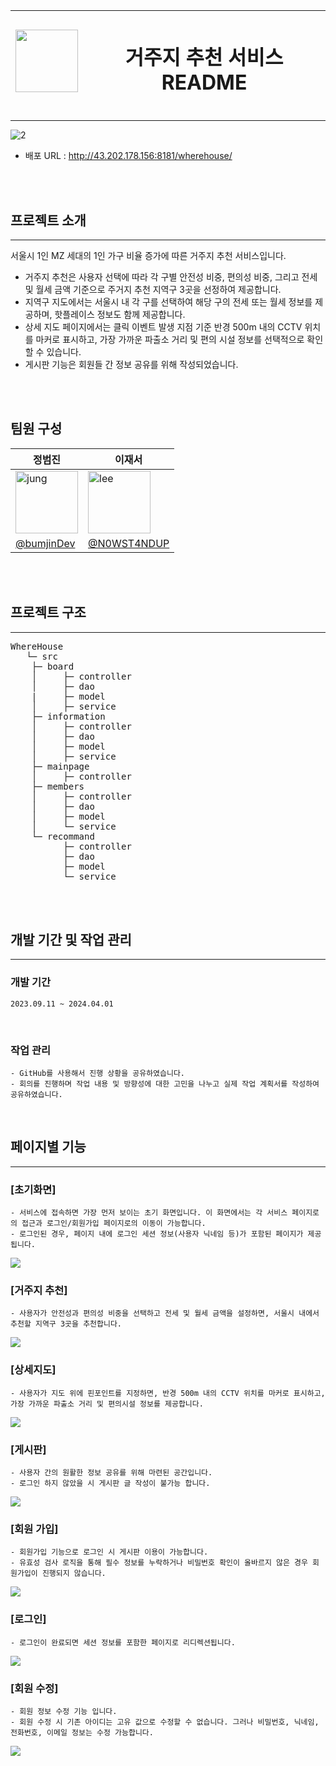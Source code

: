 <img src="https://github.com/user-attachments/assets/f521acdb-4507-4aee-8abd-ac88f80318bb" width="100" height="100"/>| <h1>거주지 추천 서비스 README</h1>|
---| ---|

---

![2](https://github.com/user-attachments/assets/84dc3382-ae6f-4856-a8f0-2a21242319d3)

+ 배포 URL : http://43.202.178.156:8181/wherehouse/

<br><br>

## 프로젝트 소개
---
서울시 1인 MZ 세대의 1인 가구 비율 증가에 따른 거주지 추천 서비스입니다.
+ 거주지 추천은 사용자 선택에 따라 각 구별 안전성 비중, 편의성 비중, 그리고 전세 및 월세 금액 기준으로 주거지 추천 지역구 3곳을 선정하여 제공합니다.
+ 지역구 지도에서는 서울시 내 각 구를 선택하여 해당 구의 전세 또는 월세 정보를 제공하며, 핫플레이스 정보도 함께 제공합니다.
+ 상세 지도 페이지에서는 클릭 이벤트 발생 지점 기준 반경 500m 내의 CCTV 위치를 마커로 표시하고, 가장 가까운 파출소 거리 및 편의 시설 정보를 선택적으로 확인할 수 있습니다.
+ 게시판 기능은 회원들 간 정보 공유를 위해 작성되었습니다.

<br><br>



## 팀원 구성

| 정범진 | 이재서 |
| --- | --- |
| <img src="https://github.com/user-attachments/assets/946612ee-7f7f-41ce-8d8c-85b578f18d2d" width="100" height="100" alt="jung"/> | <img src="https://github.com/user-attachments/assets/8b4a2dd0-166a-4e04-93eb-38482a2828fe" width="100" height="100" alt="lee"/> |
| [@bumjinDev](https://github.com/bumjinDev/wherehouse) | [@N0WST4NDUP](https://github.com/N0WST4NDUP) |

<br><br>

## 프로젝트 구조
---
<pre>
WhereHouse
   └─ src
 	├─ board
	│     ├─ controller
	│     ├─ dao
	|     ├─ model
	│     ├─ service
 	├─ information
	│     ├─ controller
	│     ├─ dao
	│     ├─ model
 	│     ├─ service
 	├─ mainpage
 	│     ├─ controller
 	├─ members
 	│     ├─ controller
 	│     ├─ dao
 	│     ├─ model
 	│     └─ service
 	└─ recommand
	      ├─ controller
	      ├─ dao
	      ├─ model
	      └─ service
</pre>
<br><br>

## 개발 기간 및 작업 관리
---
### 개발 기간
	2023.09.11 ~ 2024.04.01
<br>

### 작업 관리
	- GitHub를 사용해서 진행 상황을 공유하였습니다.
	- 회의를 진행하며 작업 내용 및 방향성에 대한 고민을 나누고 실제 작업 계획서를 작성하여 공유하였습니다.
<br>

## 페이지별 기능
---
### [초기화면]
	- 서비스에 접속하면 가장 먼저 보이는 초기 화면입니다. 이 화면에서는 각 서비스 페이지로의 접근과 로그인/회원가입 페이지로의 이동이 가능합니다.
 	- 로그인된 경우, 페이지 내에 로그인 세션 정보(사용자 닉네임 등)가 포함된 페이지가 제공됩니다.
  
  <img src="https://github.com/user-attachments/assets/255d06a4-7c9b-463b-a053-f3cd8354eecf" />

### [거주지 추천]
	- 사용자가 안전성과 편의성 비중을 선택하고 전세 및 월세 금액을 설정하면, 서울시 내에서 추천할 지역구 3곳을 추천합니다.
  <img src="https://github.com/user-attachments/assets/6de5e888-cd4c-4145-a128-ae27b3a21203" />
 	
### [상세지도]
	- 사용자가 지도 위에 핀포인트를 지정하면, 반경 500m 내의 CCTV 위치를 마커로 표시하고, 가장 가까운 파출소 거리 및 편의시설 정보를 제공합니다.
  <img src="https://github.com/user-attachments/assets/9af6ac87-f5a7-4ec1-8c37-1033e7797be2" />
  	
### [게시판]
	- 사용자 간의 원활한 정보 공유를 위해 마련된 공간입니다.
 	- 로그인 하지 않았을 시 게시판 글 작성이 불가능 합니다.
  <img src="https://github.com/user-attachments/assets/bb22056b-d08c-42b6-8872-f381ecc18cfc" />
  
### [회원 가입]
	- 회원가입 기능으로 로그인 시 게시판 이용이 가능합니다.
 	- 유효성 검사 로직을 통해 필수 정보를 누락하거나 비밀번호 확인이 올바르지 않은 경우 회원가입이 진행되지 않습니다.
 <img src="https://github.com/user-attachments/assets/a0320fc9-9d55-413b-8c05-174e7a69f0bc" />

### [로그인]
	- 로그인이 완료되면 세션 정보를 포함한 페이지로 리디렉션됩니다.
 <img src="https://github.com/user-attachments/assets/38030b0e-45b3-49ba-b6fa-095464379e9c" />
 
 ### [회원 수정]
	- 회원 정보 수정 기능 입니다.
 	- 회원 수정 시 기존 아이디는 고유 값으로 수정할 수 없습니다. 그러나 비밀번호, 닉네임, 전화번호, 이메일 정보는 수정 가능합니다.
 <img src="https://github.com/user-attachments/assets/4edf769a-f30f-469e-b315-a54b813d6f7a" />

